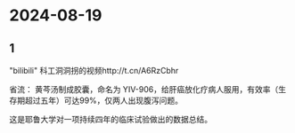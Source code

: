 # 2024-08-19

## 1


"bilibili" 科工洞洞拐的视频http://t.cn/A6RzCbhr

省流： 黄芩汤制成胶囊，命名为 YIV-906，给肝癌放化疗病人服用，有效率（生存期超过五年）可达99%，仅两人出现腹泻问题。

这是耶鲁大学对一项持续四年的临床试验做出的数据总结。 






